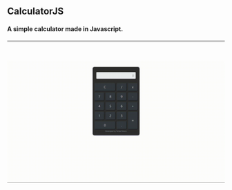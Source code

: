<H2>CalculatorJS</H2>
<h4>A simple calculator made in Javascript.</h4>
<hr>
<br>

![](calculatorJS.gif)
